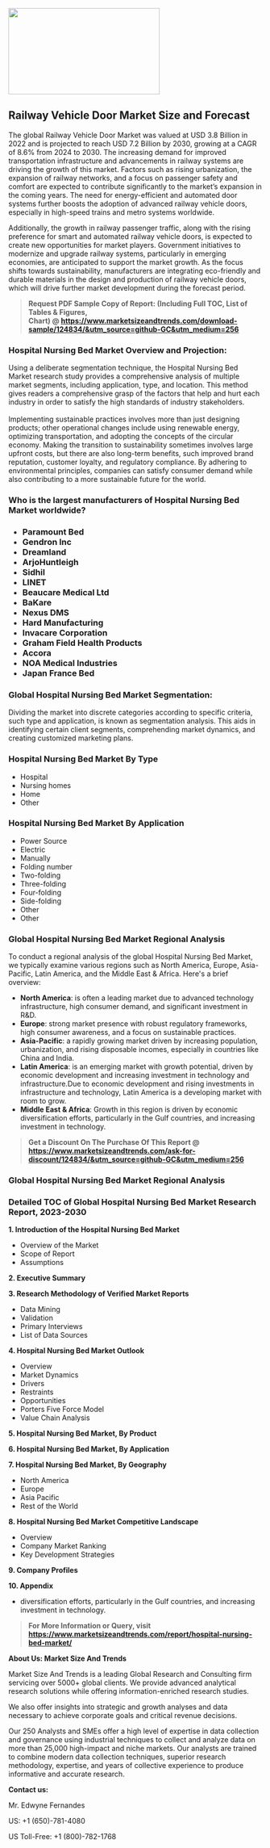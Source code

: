 <p><img class="alignnone size-medium wp-image-20088" src="https://ffe5etoiles.com/wp-content/uploads/2024/12/MST1-300x171.png" alt="" width="300" height="171" /></p><h2>Railway Vehicle Door Market Size and Forecast</h2><p>The global Railway Vehicle Door Market was valued at USD 3.8 Billion in 2022 and is projected to reach USD 7.2 Billion by 2030, growing at a CAGR of 8.6% from 2024 to 2030. The increasing demand for improved transportation infrastructure and advancements in railway systems are driving the growth of this market. Factors such as rising urbanization, the expansion of railway networks, and a focus on passenger safety and comfort are expected to contribute significantly to the market’s expansion in the coming years. The need for energy-efficient and automated door systems further boosts the adoption of advanced railway vehicle doors, especially in high-speed trains and metro systems worldwide.</p><p>Additionally, the growth in railway passenger traffic, along with the rising preference for smart and automated railway vehicle doors, is expected to create new opportunities for market players. Government initiatives to modernize and upgrade railway systems, particularly in emerging economies, are anticipated to support the market growth. As the focus shifts towards sustainability, manufacturers are integrating eco-friendly and durable materials in the design and production of railway vehicle doors, which will drive further market development during the forecast period.</p></p><blockquote id="" class=""><strong>Request PDF Sample Copy of Report: (Including Full TOC, List of Tables &amp; Figures, Chart)&nbsp;@&nbsp;<strong><a href="https://www.marketsizeandtrends.com/download-sample/124834/&utm_source=github-GC&utm_medium=256" target="_blank">https://www.marketsizeandtrends.com/download-sample/124834/&utm_source=github-GC&utm_medium=256</a></strong></strong></blockquote><h3 id="" class="">Hospital Nursing Bed Market&nbsp;Overview and Projection:</h3><p id="" class="">Using a deliberate segmentation technique, the Hospital Nursing Bed Market research study provides a comprehensive analysis of multiple market segments, including application, type, and location. This method gives readers a comprehensive grasp of the factors that help and hurt each industry in order to satisfy the high standards of industry stakeholders. <br /> <br />Implementing sustainable practices involves more than just designing products; other operational changes include using renewable energy, optimizing transportation, and adopting the concepts of the circular economy. Making the transition to sustainability sometimes involves large upfront costs, but there are also long-term benefits, such improved brand reputation, customer loyalty, and regulatory compliance. By adhering to environmental principles, companies can satisfy consumer demand while also contributing to a more sustainable future for the world.</p><h3 id="" class="">Who is the largest manufacturers of&nbsp;Hospital Nursing Bed Market worldwide?</h3><h3 class=""><p><ul><li>Paramount Bed </li><li> Gendron Inc </li><li> Dreamland </li><li> ArjoHuntleigh </li><li> Sidhil </li><li> LINET </li><li> Beaucare Medical Ltd </li><li> BaKare </li><li> Nexus DMS </li><li> Hard Manufacturing </li><li> Invacare Corporation </li><li> Graham Field Health Products </li><li> Accora </li><li> NOA Medical Industries </li><li> Japan France Bed</li></ul></p></h3><h3 id="" class="">Global&nbsp;Hospital Nursing Bed Market Segmentation:</h3><p id="" class="">Dividing the market into discrete categories according to specific criteria, such type and application, is known as segmentation analysis. This aids in identifying certain client segments, comprehending market dynamics, and creating customized marketing plans.</p><h3 id="" class="">Hospital Nursing Bed Market&nbsp;By Type</h3><p><p><ul><li>Hospital</li><li> Nursing homes</li><li> Home</li><li> Other</p></li></ul></p></p><h3 id="" class="">Hospital Nursing Bed Market&nbsp;By Application</h3><p class=""><p><ul><li>Power Source</li><li> Electric</li><li> Manually</li><li> Folding number</li><li> Two-folding</li><li> Three-folding</li><li> Four-folding</li><li> Side-folding</li><li> Other</li><li> Other</li></ul></p></p><h3 id="" class="">Global Hospital Nursing Bed Market Regional Analysis</h3><p id="" class="">To conduct a regional analysis of the global Hospital Nursing Bed Market, we typically examine various regions such as North America, Europe, Asia-Pacific, Latin America, and the Middle East &amp; Africa. Here's a brief overview:</p><ul><li><strong>North America</strong>: is often a leading market due to advanced technology infrastructure, high consumer demand, and significant investment in R&amp;D.</li><li><strong>Europe</strong>: strong market presence with robust regulatory frameworks, high consumer awareness, and a focus on sustainable practices.</li><li><strong>Asia-Pacific</strong>: a rapidly growing market driven by increasing population, urbanization, and rising disposable incomes, especially in countries like China and India.</li><li><strong>Latin America</strong>: is an emerging market with growth potential, driven by economic development and increasing investment in technology and infrastructure.Due to economic development and rising investments in infrastructure and technology, Latin America is a developing market with room to grow.</li><li><strong>Middle East &amp; Africa</strong>: Growth in this region is driven by economic diversification efforts, particularly in the Gulf countries, and increasing investment in technology.</li></ul><blockquote id="" class=""><strong>Get a Discount On The Purchase Of This Report @ <strong><a href="https://www.marketsizeandtrends.com/ask-for-discount/124834/&utm_source=github-GC&utm_medium=256" target="_blank">https://www.marketsizeandtrends.com/ask-for-discount/124834/&utm_source=github-GC&utm_medium=256</a></strong></strong></blockquote><h3 id="" class="">Global Hospital Nursing Bed Market Regional Analysis</h3><h3 id="" class="">Detailed TOC of Global Hospital Nursing Bed Market Research Report, 2023-2030</h3><p id="" class=""><strong>1. Introduction of the Hospital Nursing Bed Market</strong></p><ul><li>Overview of the Market</li><li>Scope of Report</li><li>Assumptions</li></ul><p id="" class=""><strong>2. Executive Summary</strong></p><p id="" class=""><strong>3. Research Methodology of Verified Market Reports</strong></p><ul><li>Data Mining</li><li>Validation</li><li>Primary Interviews</li><li>List of Data Sources</li></ul><p id="" class=""><strong>4. Hospital Nursing Bed Market Outlook</strong></p><ul><li>Overview</li><li>Market Dynamics</li><li>Drivers</li><li>Restraints</li><li>Opportunities</li><li>Porters Five Force Model</li><li>Value Chain Analysis</li></ul><p id="" class=""><strong>5. Hospital Nursing Bed Market, By Product</strong></p><p id="" class=""><strong>6. Hospital Nursing Bed Market, By Application</strong></p><p id="" class=""><strong>7. Hospital Nursing Bed Market, By Geography</strong></p><ul><li>North America</li><li>Europe</li><li>Asia Pacific</li><li>Rest of the World</li></ul><p id="" class=""><strong>8. Hospital Nursing Bed Market Competitive Landscape</strong></p><ul><li>Overview</li><li>Company Market Ranking</li><li>Key Development Strategies</li></ul><p id="" class=""><strong>9. Company Profiles</strong></p><p id="" class=""><strong>10. Appendix</strong></p><ul><li>diversification efforts, particularly in the Gulf countries, and increasing investment in technology.</li></ul><blockquote id="" class=""><strong>For More Information or Query, visit <strong><strong><a href="https://www.marketsizeandtrends.com/report/hospital-nursing-bed-market/" target="_blank">https://www.marketsizeandtrends.com/report/hospital-nursing-bed-market/</a></strong></strong></strong></blockquote><p id="" class=""><strong>About Us: Market Size And Trends</strong></p><p id="" class="">Market Size And Trends is a leading Global Research and Consulting firm servicing over 5000+ global clients. We provide advanced analytical research solutions while offering information-enriched research studies.</p><p id="" class="">We also offer insights into strategic and growth analyses and data necessary to achieve corporate goals and critical revenue decisions.</p><p id="" class="">Our 250 Analysts and SMEs offer a high level of expertise in data collection and governance using industrial techniques to collect and analyze data on more than 25,000 high-impact and niche markets. Our analysts are trained to combine modern data collection techniques, superior research methodology, expertise, and years of collective experience to produce informative and accurate research.</p><p id="" class=""><strong>Contact us:</strong></p><p id="" class="">Mr. Edwyne Fernandes</p><p id="" class="">US: +1 (650)-781-4080</p><p id="" class="">US Toll-Free: +1 (800)-782-1768</p>
